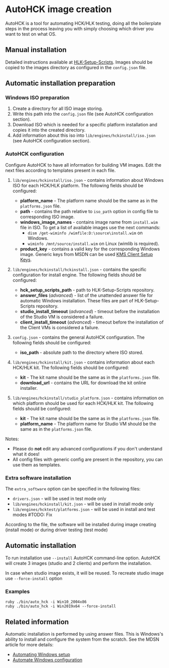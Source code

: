# AutoHCK image creation

AutoHCK is a tool for automating HCK/HLK testing, doing all the boilerplate steps in the process leaving you with simply choosing which driver you want to test on what OS.

## Manual installation

Detailed instructions available at [HLK-Setup-Scripts](https://github.com/HCK-CI/HLK-Setup-Scripts).
Images should be copied to the images directory as configured in the `config.json` file.

## Automatic installation preparation

### Windows ISO preparation

1. Create a directory for all ISO image storing.
2. Write this path into the `config.json` file (see AutoHCK configuration section).
3. Download ISO which is needed for a specific platform installation and copies it into the created directory.
4. Add information about this iso into `lib/engines/hckinstall/iso.json` (see AutoHCK configuration section).

### AutoHCK configuration

Configure AutoHCK to have all information for building VM images. Edit the next files according to templates present in each file.

1. `lib/engines/hckinstall/iso.json` - contains information about Windows ISO for each HCK/HLK platform. The following fields should be configured:
   - **platform_name** - The platform name should be the same as in the `platforms.json` file.
   - **path** - contains the path relative to `iso_path` option in config file to corresponding ISO image.
   - **windows_image_names** - contains image name from `install.wim` file in ISO. To get a list of available images use the next commands:
      * `dism /get-wiminfo /wimfile:D:\source\install.wim` on Windows.
      * `wiminfo /mnt/source/install.wim` on Linux (wimlib is required).
   - **product_key** - contains a valid key for the corresponding Windows image. Generic keys from MSDN can be used [KMS Client Setup Keys](https://docs.microsoft.com/en-us/previous-versions/windows/it-pro/windows-server-2012-R2-and-2012/jj612867(v=ws.11)).

2. `lib/engines/hckinstall/hckinstall.json` - contains the specific configuration for install engine. The following fields should be configured:
   - **hck_setup_scripts_path** - path to HLK-Setup-Scripts repository.
   - **answer_files** (_advanced_) -  list of the unattended answer file for automatic Windows installation. These files are part of HLK-Setup-Scripts repository.
   - **studio_install_timeout** (_advanced_) - timeout before the installation of the Studio VM is considered a failure.
   - **client_install_timeout** (_advanced_) - timeout before the installation of the Client VMs is considered a failure.

3. `config.json` - contains the general AutoHCK configuration. The following fields should be configured:
   - **iso_path** - absolute path to the directory where ISO stored.

4. `lib/engines/hckinstall/kit.json` - contains information about each HCK/HLK kit. The following fields should be configured:
   - **kit** - The kit name should be the same as in the `platforms.json` file.
   - **download_url** - contains the URL for download the kit online installer.

5. `lib/engines/hckinstall/studio_platform.json` - contains information on which platform should be used for each HCK/HLK kit. The following fields should be configured:
   - **kit** - The kit name should be the same as in the `platforms.json` file.
   - **platform_name** - The platform name for Studio VM should be the same as in the `platforms.json` file.

Notes:
   - Please do **not** edit any advanced configurations if you don't understand what it does!
   - All config files with generic config are present in the repository, you can use them as templates.

### Extra software installation

The `extra_software` option can be specified in the following files:
  - `drivers.json` - will be used in test mode only
  - `lib/engines/hckinstall/kit.json` - will be used in install mode only
  - `lib/engines/hcktest/platforms.json` - will be used in install and test modes #TODO: Fix

According to the file, the software will be installed during image creating (install mode) or during driver testing (test mode)

## Automatic installation

To run installation use `--install` AutoHCK command-line option. AutoHCK will create 3 images (studio and 2 clients) and perform the installation.

In case when studio image exists, it will be reused. To recreate studio image use `--force-install` option

### Examples
```
ruby ./bin/auto_hck -i Win10_2004x86
ruby ./bin/auto_hck -i Win2019x64 --force-install
```

## Related information

Automatic installation is performed by using answer files. This is Windows's ability to install and configure the system from the scratch. See the MDSN article for more details:

   - [Automating Windows setup](https://docs.microsoft.com/en-us/windows-hardware/manufacture/desktop/automate-windows-setup)
   - [Automate Windows configuration](https://docs.microsoft.com/en-us/windows-hardware/manufacture/desktop/update-windows-settings-and-scripts-create-your-own-answer-file-sxs)
